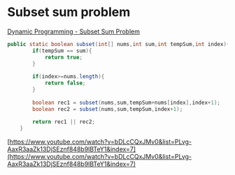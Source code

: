 # Subset sum problem

[Dynamic Programming - Subset Sum Problem](https://www.geeksforgeeks.org/subset-sum-problem-dp-25/)

```java
public static boolean subset(int[] nums,int sum,int tempSum,int index){
	    if(tempSum == sum){
	        return true;
	    }
	    
	    if(index>=nums.length){
	        return false;
	    }
	 
	    boolean rec1 = subset(nums,sum,tempSum+nums[index],index+1);
	    boolean rec2 = subset(nums,sum,tempSum,index+1);
	    
	    return rec1 || rec2;
	}
```

[https://www.youtube.com/watch?v=bDLcCQxJMv0&list=PLvg-AaxR3aaZk13DjSEznf848b9lBTeY1&index=7](https://www.youtube.com/watch?v=bDLcCQxJMv0&list=PLvg-AaxR3aaZk13DjSEznf848b9lBTeY1&index=7)